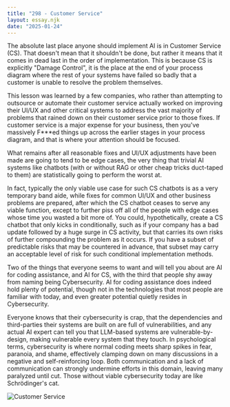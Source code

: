 ```yaml
---
title: "298 - Customer Service"
layout: essay.njk
date: "2025-01-24"
---
```


The absolute last place anyone should implement AI is in Customer Service (CS). That doesn't mean that it shouldn't be done, but rather it means that it comes in dead last in the order of implementation. This is because CS is explicitly "Damage Control", it is the place at the end of your process diagram where the rest of your systems have failed so badly that a customer is unable to resolve the problem themselves.

This lesson was learned by a few companies, who rather than attempting to outsource or automate their customer service actually worked on improving their UI/UX and other critical systems to address the vast majority of problems that rained down on their customer service prior to those fixes. If customer service is a major expense for your business, then you've massively F***ed things up across the earlier stages in your process diagram, and that is where your attention should be focused.

What remains after all reasonable fixes and UI/UX adjustments have been made are going to tend to be edge cases, the very thing that trivial AI systems like chatbots (with or without RAG or other cheap tricks duct-taped to them) are statistically going to perform the worst at. 

In fact, typically the only viable use case for such CS chatbots is as a very temporary band aide, while fixes for common UI/UX and other business problems are prepared, after which the CS chatbot ceases to serve any viable function, except to further piss off all of the people with edge cases whose time you wasted a bit more of. You could, hypothetically, create a CS chatbot that only kicks in conditionally, such as if your company has a bad update followed by a huge surge in CS activity, but that carries its own risks of further compounding the problem as it occurs. If you have a subset of predictable risks that may be countered in advance, that subset may carry an acceptable level of risk for such conditional implementation methods.

Two of the things that everyone seems to want and will tell you about are AI for coding assistance, and AI for CS, with the third that people shy away from naming being Cybersecurity. AI for coding assistance does indeed hold plenty of potential, though not in the technologies that most people are familiar with today, and even greater potential quietly resides in Cybersecurity. 

Everyone knows that their cybersecurity is crap, that the dependencies and third-parties their systems are built on are full of vulnerabilities, and any actual AI expert can tell you that LLM-based systems are vulnerable-by-design, making vulnerable every system that they touch. In psychological terms, cybersecurity is where normal coding meets sharp spikes in fear, paranoia, and shame, effectively clamping down on many discussions in a negative and self-reinforcing loop. Both communication and a lack of communication can strongly undermine efforts in this domain, leaving many paralyzed until cut. Those without viable cybersecurity today are like Schrödinger's cat.

![Customer Service](https://media.licdn.com/dms/image/v2/D5622AQG5JsINsDxYtg/feedshare-shrink_800/B56ZSCVjKsHsAg-/0/1737353475542?e=1741219200&v=beta&t=FyiDZusHTmxiUPvyDNQ72JOHPgjEVQxcT4d-PQhWMfk)